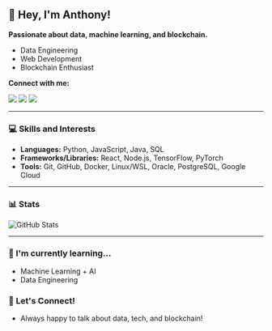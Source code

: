 ## 👋 Hey, I'm Anthony!
**Passionate about data, machine learning, and blockchain.**

* Data Engineering
* Web Development
* Blockchain Enthusiast

**Connect with me:**

[![](https://img.shields.io/badge/LinkedIn-0077B5?style=for-the-badge&logo=linkedin&logoColor=white)](https://www.linkedin.com/in/anthony-som/)
[![](https://img.shields.io/badge/Portfolio-255E63?style=for-the-badge&logo=About.me&logoColor=white)](https://anthonysom.dev)
[![](https://img.shields.io/badge/X-000000?style=for-the-badge&logo=x&logoColor=white)](https://twitter.com/qikoCrypto) 

***

### 💻 Skills and Interests

* **Languages:** Python, JavaScript, Java, SQL
* **Frameworks/Libraries:** React, Node.js, TensorFlow, PyTorch
* **Tools:** Git, GitHub, Docker, Linux/WSL, Oracle, PostgreSQL, Google Cloud

***

### 📊 Stats

<img src="https://github-readme-stats-lime-phi.vercel.app/api?username=anthony-som&theme=gruvbox_light&count_private=true&include_all_commits=true&rank_icon=github&hide=prs,issues" alt="GitHub Stats">

***

### 🌱 I'm currently learning...

* Machine Learning + AI
* Data Engineering

### 💬 Let's Connect!

* Always happy to talk about data, tech, and blockchain!
